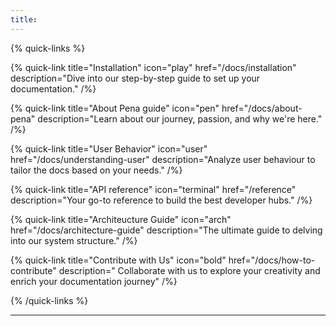 ```yaml
---
title:
---
```


{% quick-links %}

{% quick-link title="Installation" icon="play" href="/docs/installation" description="Dive into our step-by-step guide to set up your documentation." /%}

{% quick-link title="About Pena guide" icon="pen" href="/docs/about-pena" description="Learn about our journey, passion, and why we're here." /%}

{% quick-link title="User Behavior" icon="user" href="/docs/understanding-user" description="Analyze user behaviour to tailor the docs based on your needs." /%}

{% quick-link title="API reference" icon="terminal" href="/reference" description="Your go-to reference to build the best developer hubs." /%}

{% quick-link title="Architeucture Guide" icon="arch" href="/docs/architecture-guide" description="The ultimate guide to delving into our system structure." /%}

{% quick-link title="Contribute with Us" icon="bold" href="/docs/how-to-contribute" description=" Collaborate with us to explore your creativity and enrich your documentation journey" /%}

{% /quick-links %}

---